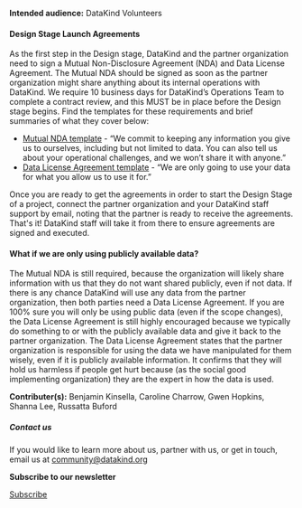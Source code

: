 




**Intended audience:**
DataKind Volunteers






#### Design Stage Launch Agreements


As the first step in the Design stage, DataKind and the partner organization need to sign a Mutual Non\-Disclosure Agreement (NDA) and Data License Agreement. The Mutual NDA should be signed as soon as the partner organization might share anything about its internal operations with DataKind. We require 10 business days for DataKind’s Operations Team to complete a contract review, and this MUST be in place before the Design stage begins. Find the templates for these requirements and brief summaries of what they cover below:


* [Mutual NDA template](https://drive.google.com/drive/u/0/folders/1VKcZDZc5jr5A_-CBBAMFIf_3HmSI7_hY) \- “We commit to keeping any information you give us to ourselves, including but not limited to data. You can also tell us about your operational challenges, and we won’t share it with anyone.”
* [Data License Agreement template](https://drive.google.com/drive/folders/15LKkW4nEx10puiBxzYstv7ZN3VkWXEhj) \- “We are only going to use your data for what you allow us to use it for.”


Once you are ready to get the agreements in order to start the Design Stage of a project, connect the partner organization and your DataKind staff support by email, noting that the partner is ready to receive the agreements. That's it! DataKind staff will take it from there to ensure agreements are signed and executed. 


#### What if we are only using publicly available data?


The Mutual NDA is still required, because the organization will likely share information with us that they do not want shared publicly, even if not data. If there is any chance DataKind will use any data from the partner organization, then both parties need a Data License Agreement. If you are 100% sure you will only be using public data (even if the scope changes), the Data License Agreement is still highly encouraged because we typically do something to or with the publicly available data and give it back to the partner organization. The Data License Agreement states that the partner organization is responsible for using the data we have manipulated for them wisely, even if it is publicly available information. It confirms that they will hold us harmless if people get hurt because (as the social good implementing organization) they are the expert in how the data is used.


 **Contributer(s):** Benjamin Kinsella, Caroline Charrow, Gwen Hopkins, Shanna Lee, Russatta Buford







##### Contact us


If you would like to learn more about us, partner with us, or get in touch, email us at community@datakind.org



 
**Subscribe to our newsletter**
  

[Subscribe](https://www.datakind.org/subscribe/)



